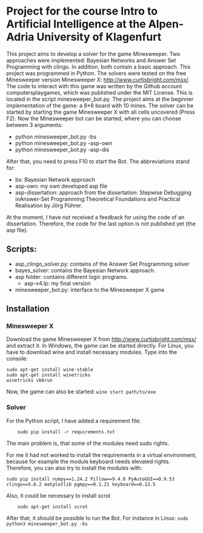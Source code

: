 # Project for the course Intro to Artificial Intelligence at the Alpen-Adria University of Klagenfurt

This project aims to develop a solver for the game Minesweeper. 
Two approaches were implemented: Bayesian Networks and Answer Set Programming with clingo. In addition, both contain a basic approach. This project was programmed in Python.
The solvers were tested on the free Minesweeper version Minesweeper X: http://www.curtisbright.com/msx/. 
The code to interact with this game was written by the Github account computersplaygames, which was published under the MIT License. This is located in the script minesweeper_bot.py.
The project aims at the beginner implementation of the game: a 8*8 board with 10 mines.
The solver can be started by starting the game Minesweeper X with all cells uncovered (Press F2).
Now the Minesweeper bot can be started, where you can choose between 3 arguments:

- python minesweeper_bot.py -bs
- python minesweeper_bot.py -asp-own
- python minesweeper_bot.py -asp-dis

After that, you need to press F10 to start the Bot. The abbreviations stand for:
- bs: Bayesian Network approach
- asp-own: my own developed asp file
- asp-dissertation: approach from the dissertation: Stepwise Debugging inAnswer-Set Programming:Theoretical Foundations and Practical Realisation by Jörg Pührer.

At the moment, I have not received a feedback for using the code of an dissertation. Therefore, the code for the last option is not published yet (the asp file).

## Scripts:

- asp_clingo_solver.py: contains of the Answer Set Programming solver
- bayes_solver: contains the Bayesian Network approach.
- asp folder: contains different logic programs. 
    - asp-v4.lp: my final version
- minesweeper_bot.py: interface to the Minesweeper X game

## Installation
### Minesweeper X
Download the game Minesweeper X from http://www.curtisbright.com/msx/ and extract it. In Windows, the game can be started directly.
For Linux, you have to download wine and install necessary modules. Type into the console:
```
sudo apt-get install wine-stable
sudo apt-get install winetricks
winetricks vb6run
```
Now, the game can also be started: 
```wine start path/to/exe```

### Solver

For the Python script, I have added a requirement file:
```
    sudo pip install -r requirements.txt
```
The main problem is, that some of the modules need sudo rights. 

For me it had not worked to install the requirements in a virtual environment, because for example the module keyboard needs elevated rights. 
Therefore, you can also try to install the modules with:
```
sudo pip install numpy==1.24.2 Pillow==9.4.0 PyAutoGUI==0.9.53 clingo==5.6.2 matplotlib pgmpy==0.1.21 keyboard==0.13.5
```
Also, it could be necessary to install scrot
```
    sudo apt-get install scrot
```
After that, it should be possible to run the Bot. For instance in Linux: 
```sudo python3 minesweeper_bot.py -bs```
